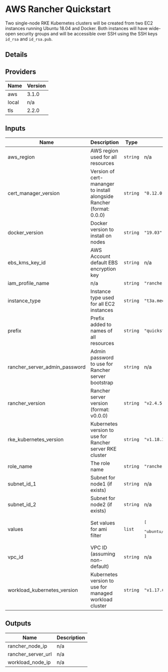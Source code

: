 # AWS Rancher Quickstart

Two single-node RKE Kubernetes clusters will be created from two EC2 instances running Ubuntu 18.04 and Docker.
Both instances will have wide-open security groups and will be accessible over SSH using the SSH keys
`id_rsa` and `id_rsa.pub`.

## Details

<!-- BEGINNING OF PRE-COMMIT-TERRAFORM DOCS HOOK -->
## Providers

| Name | Version |
|------|---------|
| aws | 3.1.0 |
| local | n/a |
| tls | 2.2.0 |

## Inputs

| Name | Description | Type | Default | Required |
|------|-------------|------|---------|:-----:|
| aws\_region | AWS region used for all resources | `string` | n/a | yes |
| cert\_manager\_version | Version of cert-mananger to install alongside Rancher (format: 0.0.0) | `string` | `"0.12.0"` | no |
| docker\_version | Docker version to install on nodes | `string` | `"19.03"` | no |
| ebs\_kms\_key\_id | AWS Account default EBS encryption key | `string` | n/a | yes |
| iam\_profile\_name | n/a | `string` | `"rancher_iam_profile"` | no |
| instance\_type | Instance type used for all EC2 instances | `string` | `"t3a.medium"` | no |
| prefix | Prefix added to names of all resources | `string` | `"quickstart"` | no |
| rancher\_server\_admin\_password | Admin password to use for Rancher server bootstrap | `string` | n/a | yes |
| rancher\_version | Rancher server version (format: v0.0.0) | `string` | `"v2.4.5"` | no |
| rke\_kubernetes\_version | Kubernetes version to use for Rancher server RKE cluster | `string` | `"v1.18.3-rancher2-2"` | no |
| role\_name | The role name | `string` | `"rancher_iam_role"` | no |
| subnet\_id\_1 | Subnet for node1 (if exists) | `string` | n/a | yes |
| subnet\_id\_2 | Subnet for node2 (if exists) | `string` | n/a | yes |
| values | Set values for ami filter | `list` | <pre>[<br>  "ubuntu/images/hvm-ssd/ubuntu-bionic-18.04-amd64-server-*"<br>]</pre> | no |
| vpc\_id | VPC ID (assuming non-default) | `string` | n/a | yes |
| workload\_kubernetes\_version | Kubernetes version to use for managed workload cluster | `string` | `"v1.17.6-rancher2-2"` | no |

## Outputs

| Name | Description |
|------|-------------|
| rancher\_node\_ip | n/a |
| rancher\_server\_url | n/a |
| workload\_node\_ip | n/a |
<!-- END OF PRE-COMMIT-TERRAFORM DOCS HOOK -->
